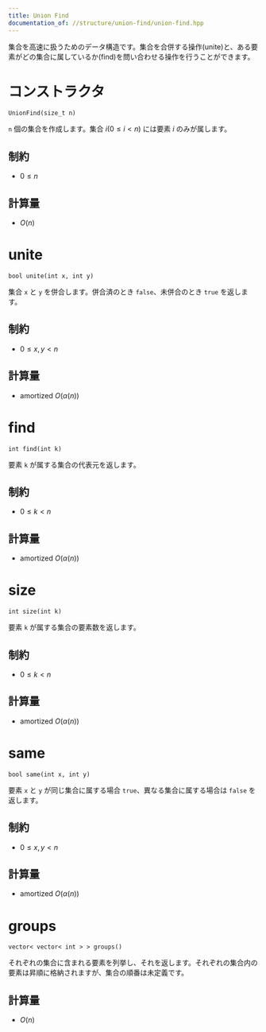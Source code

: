 ```yaml
---
title: Union Find
documentation_of: //structure/union-find/union-find.hpp
---
```


集合を高速に扱うためのデータ構造です。集合を合併する操作(unite)と、ある要素がどの集合に属しているか(find)を問い合わせる操作を行うことができます。

# コンストラクタ

```
UnionFind(size_t n)
```

`n` 個の集合を作成します。集合 $i(0 \leq i \lt n)$ には要素 $i$ のみが属します。

## 制約

- $0 \leq n$

## 計算量

- $O(n)$

# unite

```
bool unite(int x, int y)
```

集合 `x` と `y` を併合します。併合済のとき `false`、未併合のとき `true` を返します。

## 制約

- $0 \leq x, y \lt n$

## 計算量

- amortized $O(\alpha(n))$ 

# find

```
int find(int k)
```

要素 `k` が属する集合の代表元を返します。

## 制約

- $0 \leq k \lt n$

## 計算量

- amortized $O(\alpha(n))$

# size

```
int size(int k)
```

要素 `k` が属する集合の要素数を返します。

## 制約

- $0 \leq k \lt n$

## 計算量

- amortized $O(\alpha(n))$

# same

```
bool same(int x, int y)
```

要素 `x` と `y` が同じ集合に属する場合 `true`、異なる集合に属する場合は `false` を返します。

## 制約

- $0 \leq x, y \lt n$

## 計算量

- amortized $O(\alpha(n))$

# groups

```
vector< vector< int > > groups()
```

それぞれの集合に含まれる要素を列挙し、それを返します。それぞれの集合内の要素は昇順に格納されますが、集合の順番は未定義です。


## 計算量

- $O(n)$
